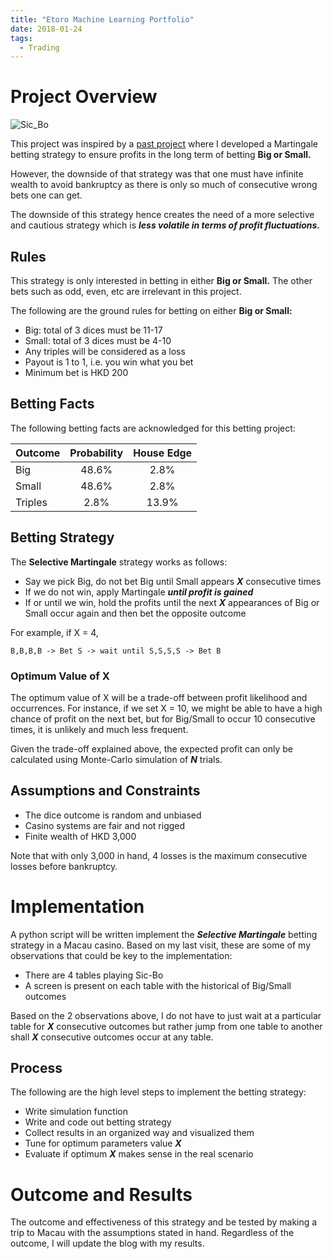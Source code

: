 ```yaml
---
title: "Etoro Machine Learning Portfolio"
date: 2018-01-24
tags:
  - Trading
---
```


# Project Overview

![Sic_Bo](http://www.casinoreviewsquad.com/wp-content/uploads/2011/06/sicbolit.jpg)

This project was inspired by a [past project](http://nbviewer.jupyter.org/github/jasonchanhku/jupyternotebooks/blob/master/Macau%20%E5%A4%A7%E5%B0%8F%20simulation.ipynb) where I developed a Martingale
betting strategy to ensure profits in the long term of betting **Big or Small.** 

However, the downside of that strategy was that one must have infinite wealth to avoid bankruptcy
as there is only so much of consecutive wrong bets one can get.

The downside of this strategy hence creates the need of a more selective and cautious strategy which is
***less volatile in terms of profit fluctuations.***



## Rules

This strategy is only interested in betting in either **Big or Small.** The other bets such as odd, even, etc are
irrelevant in this project. 

The following are the ground rules for betting on either **Big or Small:**
* Big: total of 3 dices must be 11-17 
* Small: total of 3 dices must be 4-10
* Any triples will be considered as a loss
* Payout is 1 to 1, i.e. you win what you bet
* Minimum bet is HKD 200            


## Betting Facts

The following betting facts are acknowledged for this betting project:

| Outcome       | Probability   | House Edge  |
| ------------- |:---------------:| :----:|
| Big      | 48.6% | 2.8% |
| Small      | 48.6%      |   2.8% |
| Triples | 2.8%      |   13.9%  |

## Betting Strategy

The **Selective Martingale** strategy works as follows:
* Say we pick Big, do not bet Big until Small appears ***X*** consecutive times
* If we do not win, apply Martingale ***until profit is gained***
* If or until we win, hold the profits until the next ***X*** appearances of Big or Small occur
again and then bet the opposite outcome

For example, if X = 4,

`B,B,B,B -> Bet S -> wait until S,S,S,S -> Bet B`

### Optimum Value of X

The optimum value of X will be a trade-off between profit likelihood and occurrences. For instance, if we set X = 10,
we might be able to have a high chance of profit on the next bet, but for Big/Small to occur 10 consecutive times,
it is unlikely and much less frequent.

Given the trade-off explained above, the expected profit can only be calculated using Monte-Carlo simulation of ***N*** trials.

## Assumptions and Constraints

* The dice outcome is random and unbiased
* Casino systems are fair and not rigged
* Finite wealth of HKD 3,000

Note that with only 3,000 in hand, 4 losses is the maximum consecutive losses before bankruptcy. 

# Implementation

A python script will be written implement the ***Selective Martingale*** betting strategy in a Macau casino. Based on my last visit,
these are some of my observations that could be key to the implementation:
* There are 4 tables playing Sic-Bo
* A screen is present on each table with the historical of Big/Small outcomes

Based on the 2 observations above, I do not have to just wait at a particular table for ***X*** consecutive outcomes but rather
jump from one table to another shall ***X*** consecutive outcomes occur at any table. 


## Process

The following are the high level steps to implement the betting strategy:
* Write simulation function
* Write and code out betting strategy
* Collect results in an organized way and visualized them
* Tune for optimum parameters value ***X***
* Evaluate if optimum ***X*** makes sense in the real scenario

# Outcome and Results

The outcome and effectiveness of this strategy and be tested by making a trip to Macau with the assumptions stated in hand. 
Regardless of the outcome, I will update the blog with my results.

